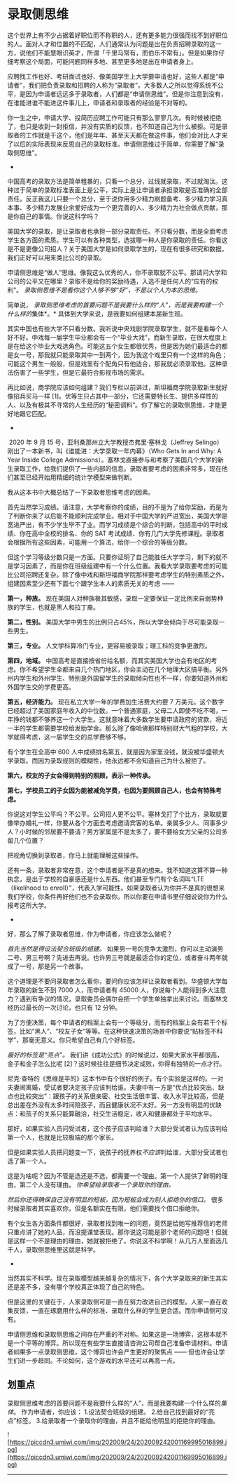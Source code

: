 # 录取侧思维

这个世界上有不少占据着好职位而不称职的人，还有更多能力很强而找不到好职位的人。面对人才和位置的不匹配，人们通常认为问题是出在负责招聘录取的这一方，说他们不能慧眼识英才，所谓「千里马常有，而伯乐不常有」。但是如果你仔细考察这个局面，可能问题同样多地、甚至更多地是出在申请者身上。

应聘找工作也好、考研面试也好、像美国学生上大学要申请也好，这些人都是“申请者”，我们把负责录取和招聘的人称为“录取者”。大多数人之所以觉得系统不公平，是因为申请者远远多于录取者，人们都是“申请侧思维”。但是你注意到没有，在谁能进谁不能进这件事儿上，申请者和录取者的经验是不对等的。

你一生之中，申请大学、投简历应聘工作可能只有那么寥寥几次。有时候被拒绝了，也只是收到一封拒信，并没有实质的反馈，也不知道自己为什么被拒。可是录取者的工作就是干这个，他们是年年、甚至天天都在做这件事，他们会对比人才来了以后的实际表现来反思自己的录取标准。申请侧思维过于简单，你需要了解“录取侧思维”。

*

中国高考的录取方法是简单粗暴的，只看一个总分，过线就录取，不过就淘汰。这种过于简单的录取标准表面上是公平，实际上是让申请者承担录取是否准确的全部责任。反正我这儿只要一个总分，至于说你用多少精力刷题备考、多少精力学习真本事、多少精力发展业余爱好成为一个更完善的人、多少精力为社会做点贡献，那是你自己的事情。你说这科学吗？

美国大学的录取，是让录取者也承担一部分录取责任。不只看分数，而是全面考虑学生各方面的素质。学生可以有各种类型，选拔哪一种人是你录取的责任。你看这是不是更像公司招人？关于美国大学是如何录取学生的，现在有很多研究和数据，我们正好可以用来类比公司的录取。

申请侧思维是“做人”思维。像我这么优秀的人，你不录取就不公平。那请问大学和公司的公平又在哪里？录取不是给你的奖励待遇，入选不是任何人的“应有的权利”。 *录取侧思维不是看你这个人够不够“好”，不是以个人为本的思维。*

简单说， *录取侧思维考虑的首要问题不是我要什么样的“人”，而是我要构建一个什么样的*集体*。* 具体到大学来说，是我要如何组建本届新生班。

其实中国也有些大学不只看分数。我听说中央戏剧学院录取学生，就不是看每个人好不好。中戏每一届学生毕业都会有一个“毕业大戏”，而新生录取，在很大程度上是在给这个毕业大戏选角色。可能这五个女生都很优秀，但是因为她们最适合的都是女一号，那我就只能录取其中一到两个，因为我这个戏里只有一个这样的角色；可能这个男生一般般，但是戏里有个配角只有他适合，那我就必须录取他。这种录法伤害了一些学生，但是它最符合影视市场的需求。

再比如说，商学院应该如何组建？我们专栏以前讲过，斯坦福商学院录取新生就好像招兵买马一样 [1]。优等生只占其中一部分，它还需要特长生、提供多样性的人、以及有极其不寻常的人生经历的“秘密调料”。你了解它的录取侧思维，才能更好地跟它匹配。

*

 2020 年 9 月 15 号，亚利桑那州立大学教授杰弗里·塞林戈（Jeffrey Selingo）刚出了一本新书，叫《谁能进：大学录取一年内幕》（Who Gets In and Why: A Year Inside College Admissions）。塞林戈直接参与和考察了美国几个大学的新生录取工作，给我们提供了一些内部的信息。录取者要考虑的因素非常多，现在他们甚至已经开始用精细的统计学模型来做判断。

我从这本书中大概总结了一下录取者思维考虑的因素。

首先当然学习成绩。请注意，大学考察你的成绩，目的不是为了给你奖励，而是为了判断你来了以后能不能顺利完成学业。相对于中国大学的严进宽出，美国大学是宽进严出，有不少学生毕不了业。而学习成绩是个综合的判断，包括高中的平时成绩、你在高中全校的排名、你的 SAT 考试成绩、你有几门大学先修课程。录取者会根据所有这些因素，可能用一个算法，给你一个综合的等级分数。

但这个学习等级分数只是一方面。只要你证明了自己能胜任大学学习，剩下的就不是学习因素了，而是你在班级组建中有一个什么位置。我看大学录取要考虑的可能比公司招聘还复杂。除了像中戏和斯坦福商学院那样要考虑学生的特别素质之外，组建因素至少还有下面七个跟学生本人的素质无关的考虑 ——

 **第一，种族。** 现在美国人对种族极其敏感，录取一定要保证一定比例来自弱势种族的学生，也就是黑人和拉丁裔。

 **第二，性别。** 美国大学中男生的比例只占45%，所以大学会倾向于尽可能录取一些男生。

 **第三，专业。** 人文学科算冷门专业，更容易被录取；理工科的竞争更激烈。

 **第四，地域。** 中国高考是直接按省份给名额，而其实美国大学也会有地区的考虑。你不希望学生全都来自几个热门地区，你会主动在几个地理大区搞平衡。另外州内学生和外州学生、特别是外国留学生的录取倾向性也不一样，你要知道外州和外国学生交的学费更高。

 **第五，经济能力。** 现在私立大学一年的学费加生活费大约要 7 万美元。这个数字已经超过了美国家庭年收入的中位数。一个普通家庭，父母二人即使不吃不喝，一年挣的钱都不够养这一个大学生。这就意味着大多数学生要申请政府的贷款，将近一半的学生都需要学校给发助学金。那么除了像哈佛那样特别财大气粗的学校，大学就得考虑，这一届学生交的总学费够不够。

有个学生在全高中 600 人中成绩排名第五，就是因为家里没钱，就没被华盛顿大学录取。而因为录取规则的模糊性，他永远都不会知道自己为什么被拒了。

 **第六，校友的子女会得到特别的照顾，表示一种传承。**

 **第七，学校员工的子女因为能被减免学费，也因为要照顾自己人，也会有特殊考虑。**

你说这对学生公平吗？不公平。公司招人更不公平。塞林戈打了个比方，录取就要像举办婚礼一样，你要从各个方面去考虑邀请宾客的名单。亲属多少人、同事多少人？小时候的邻居要不要请？男方家属是不是太多了，要不要给女方父亲的公司多留几个位置？

把视角切换到录取者，你马上就能理解这些操作。

还有一条，录取者非常在意，这个申请者是不是真的想来。我不知道这算不算一种执念，是出于学校的自豪感还是什么东西。他们甚至专门有个名词叫“LTE（likelihood to enroll）”，代表入学可能性。如果录取者认为你并不是真的很想来我们学校，你条件再好他们也不会录取你。所以你要在申请书里仔细说说你为什么报考这所大学。

*

好，那么了解了录取者思维，作为申请者，你应该怎么做呢？

 *首先当然是得设法契合班级的组建。* 如果男一号的竞争太激烈，你可以主动演男二号、男三号啊？先进去再说。也许男三号就是最适合你的定位，或者奋斗两年就成了一号，那是另一个故事。

这个道理是不要问录取者怎么看你，要问你应该怎样让录取者看到。华盛顿大学每年录取的新生不到 7000 人，而申请者有 45000 人，你说每个人能得到多大注意力？遇到有争议的情况，录取委员会偶尔会把一个学生单独拿出来讨论。而塞林戈经历过最长的一次讨论，也只有 12 分钟。

为了方便决策，每个申请者的档案上会有一个等级分，而有的档案上会有若干个标签，比如“黑人”、“校友子女”等等。在这种快速决策的场景中你要说“贴标签不科学”，那毫无意义。你只希望自己有几个好标签。

 *最好的标签是“亮点”。* 我们讲《成功公式》的时候说过，如果大家水平都很高，金子和金子怎么比呢 [2]？这时候往往是细节决定成败，你得有独特的一点才行。

尼克·查特的《思维是平的》这本书中有个很好的例子。有个实验是这样的。一对夫妻闹离婚，受试者要决定孩子应该判给谁。夫妻中有一方是“优点比较突出、缺点也比较突出”：跟孩子的关系很亲密、社交生活很丰富、收入水平比较高，但是总出差在外没有太多时间陪孩子，而且健康状况不太好。另一方没有明显的优缺点：和孩子的关系只能算融洽，社交生活稳定，收入和健康都处于平均水平。

那好，如果实验人员问受试者，这个孩子应该判给谁？大部分受试者认为应该判给第一个人，也就是比较极端的那个家长。

但是如果实验人员把问题变一下，说孩子的抚养权*不应该*判给谁，大部分受试者也选了第一个人。

这是为啥呢？因为不管是选还是不选，都需要一个理由。第一个人提供了鲜明的理由，第二个人没有理由。 *你希望给录取者一个录取你的理由。*

 *然后你还得确保自己没有明显的短板，因为短板会成为别人拒绝你的借口。* 很多时候录取者其实喜欢你，但是名额实在有限，他们需要找个借口拒绝你。

有个女生各方面条件都很好，录取者找到唯一的问题，竟然是给她写推荐信的老师只重点讲了她的人品，而没提课堂表现。那你说这可能是那个老师的问题吧！但就是这样一个不是理由的理由，她就被拒绝了。你说这不科学啊！从几万人里面选几千人，录取侧思维里这就是科学。

*

当然其实不科学。现在录取模型越来越复杂的情况下，各个大学录取来的新生其实还是差不多，没有哪个学校真正体现了自己的特色。

但是这里的关键在于，人家录取侧可是一直在努力改进自己的模型。人家一直在收集反馈，一直在琢磨用什么样的标准、录取什么样的学生更合适。而你申请侧可没有。

申请侧思维和录取侧思维之间存在严重的不对称。如果这是一场博弈，这根本就不是一个平等的博弈。所以现在有些学生直接请咨询公司帮自己准备申请材料。申请者如果多一点录取侧思维，这个博弈也许会产生更好的聚焦点 —— 但也许会让学生们进一步趋同。不论如何，这个游戏的水平还可以再高一点。

## 划重点

录取侧思维考虑的首要问题不是我要什么样的“人”，而是我要构建一个什么样的*集体*。
作为申请者，你应该：
1.设法契合班级的组建。
2.给自己找到最好的“亮点”标签。
3.给录取者一个录取你的理由，并且不能给他明显的拒绝你的理由。

![https://piccdn3.umiwi.com/img/202009/24/202009242001169995016899.jpg](https://piccdn3.umiwi.com/img/202009/24/202009242001169995016899.jpg)

---
